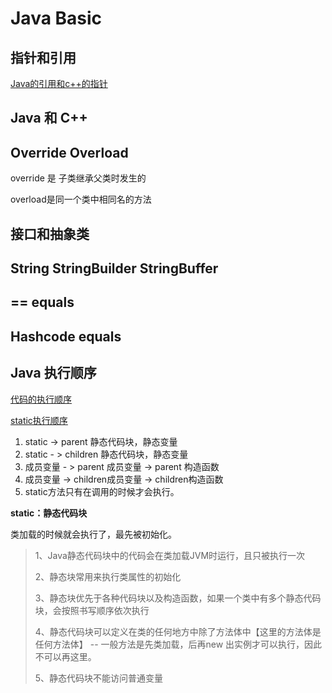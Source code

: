 # Java Basic

## 指针和引用

[Java的引用和c++的指针](https://segmentfault.com/a/1190000041657797)

## Java 和 C++



## Override Overload

override 是 子类继承父类时发生的



overload是同一个类中相同名的方法



## 接口和抽象类



## String StringBuilder StringBuffer



## == equals



## Hashcode equals



## Java 执行顺序

[代码的执行顺序](https://juejin.cn/post/6844903986475040781)

[static执行顺序](https://www.cnblogs.com/hongchengshise/p/10375400.html)

1. static -> parent 静态代码块，静态变量 
2. static - > children 静态代码块，静态变量
3. 成员变量 - > parent 成员变量 -> parent 构造函数
4. 成员变量 -> children成员变量 -> children构造函数
5. static方法只有在调用的时候才会执行。

**static：静态代码块**

类加载的时候就会执行了，最先被初始化。

> 1、Java静态代码块中的代码会在类加载JVM时运行，且只被执行一次
>
>  2、静态块常用来执行类属性的初始化 
>
> 3、静态块优先于各种代码块以及构造函数，如果一个类中有多个静态代码块，会按照书写顺序依次执行
>
>  4、静态代码块可以定义在类的任何地方中除了方法体中【这里的方法体是任何方法体】  -- 一般方法是先类加载，后再new 出实例才可以执行，因此不可以再这里。
>
> 5、静态代码块不能访问普通变量

